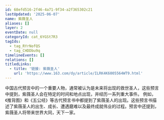 ```yaml
---
id: 68efd516-2f46-4a71-9f34-a2f365302c21
lastUpdated: '2025-06-07'
name: 紫薇圣人
aliases: []
layer: 2
eventDate: null
categoryId: cat_6YGSt7R3
tagIds:
  - tag_RYrNofQS
  - tag_CHDDbu9q
timelineEvents: []
relations: []
titledLinks:
  - title: '链接: 紫薇圣人'
    url: 'https://www.163.com/dy/article/ILRK4K6005564WT9.html'
---
```

中国古代预言中的一个重要人物，通常被认为是未来将出现的救世圣人，这些预言中提到，紫薇圣人会在特定的时间和地点出现，并经历一系列重大事件。 例如，《推背图》和《五公经》等古代预言书中都提到了紫薇圣人的出现。这些预言书描述了紫薇圣人的出生、成长、遭遇磨难以及最终成就伟业的过程。预言中还提到，紫薇圣人将带来世界大同，天下一家。
